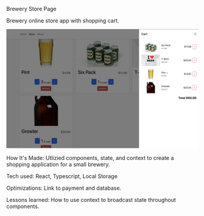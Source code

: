 Brewery Store Page

Brewery online store app with shopping cart.

![Screenshot](public/imgs/brewerystore.png)

How It's Made: Utlizied components, state, and context to create a shopping application for a small brewery.

Tech used: React, Typescript, Local Storage

Optimizations: Link to payment and database.

Lessons learned: How to use context to broadcast state throughout components.
